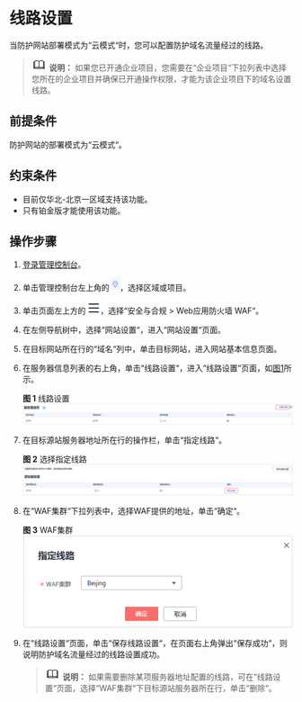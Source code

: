 # 线路设置<a name="waf_01_0006"></a>

当防护网站部署模式为“云模式“时，您可以配置防护域名流量经过的线路。

>![](public_sys-resources/icon-note.gif) **说明：** 
>如果您已开通企业项目，您需要在“企业项目“下拉列表中选择您所在的企业项目并确保已开通操作权限，才能为该企业项目下的域名设置线路。

## 前提条件<a name="section152059262394"></a>

防护网站的部署模式为“云模式“。

## 约束条件<a name="section1119411227134"></a>

-   目前仅华北-北京一区域支持该功能。
-   只有铂金版才能使用该功能。

## 操作步骤<a name="section558610111914"></a>

1.  [登录管理控制台](https://console.huaweicloud.com/?locale=zh-cn)。
2.  单击管理控制台左上角的![](figures/icon-region-93.jpg)，选择区域或项目。
3.  单击页面左上方的![](figures/icon-Service-94.png)，选择“安全与合规  \>  Web应用防火墙 WAF“。
4.  在左侧导航树中，选择“网站设置“，进入“网站设置“页面。
5.  在目标网站所在行的“域名“列中，单击目标网站，进入网站基本信息页面。
6.  在服务器信息列表的右上角，单击“线路设置“，进入“线路设置“页面，如[图1](#fig1594134613017)所示。

    **图 1**  线路设置<a name="fig1594134613017"></a>  
    ![](figures/线路设置.png "线路设置")

7.  在目标源站服务器地址所在行的操作栏，单击“指定线路“。

    **图 2**  选择指定线路<a name="fig156241615123616"></a>  
    ![](figures/选择指定线路.png "选择指定线路")

8.  在“WAF集群“下拉列表中，选择WAF提供的地址，单击“确定“。

    **图 3**  WAF集群<a name="fig16121741185311"></a>  
    ![](figures/WAF集群.png "WAF集群")

9.  在“线路设置“页面，单击“保存线路设置“，在页面右上角弹出“保存成功“，则说明防护域名流量经过的线路设置成功。

    >![](public_sys-resources/icon-note.gif) **说明：** 
    >如果需要删除某项服务器地址配置的线路，可在“线路设置“页面，选择“WAF集群“下目标源站服务器所在行，单击“删除“。

